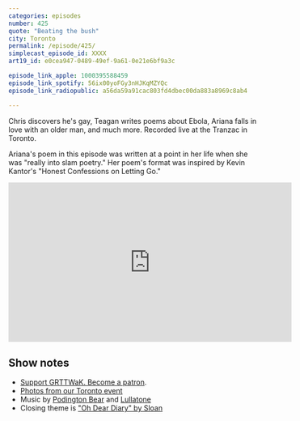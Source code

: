 ```yaml
---
categories: episodes
number: 425
quote: "Beating the bush"
city: Toronto
permalink: /episode/425/
simplecast_episode_id: XXXX
art19_id: e0cea947-0489-49ef-9a61-0e21e6bf9a3c

episode_link_apple: 1000395588459
episode_link_spotify: 56ix00yoFGy3nHJKqMZYQc
episode_link_radiopublic: a56da59a91cac803fd4dbec00da883a8969c8ab4

---
```


Chris discovers he's gay, Teagan writes poems about Ebola, Ariana falls in love with an older man, and much more. Recorded live at the Tranzac in Toronto.

Ariana's poem in this episode was written at a point in her life when she was "really into slam poetry." Her poem's format was inspired by Kevin Kantor's "Honest Confessions on Letting Go."

<iframe width="560" height="315" src="https://www.youtube.com/embed/YLbh1z3dzo0" frameborder="0" gesture="media" allow="encrypted-media" allowfullscreen></iframe>

## Show notes
* [Support GRTTWaK. Become a patron](https://grownupsreadthingstheywroteaskids.com/support/?utm_source=podcast&utm_medium=referral&utm_campaign=425).
* [Photos from our Toronto event](https://www.facebook.com/media/set/?set=a.10155215362748600.1073741904.121054468599&type=1&l=529e94b77d)
* Music by [Podington Bear](https://geo.itunes.apple.com/us/artist/podington-bear/id250459572?at=10lR7u&mt=1&app=music) and [Lullatone](https://geo.itunes.apple.com/us/artist/lullatone/id34467705?at=10lR7u&mt=1&app=music)
* Closing theme is ["Oh Dear Diary" by Sloan](http://sloan.spinshop.com/details/9850)